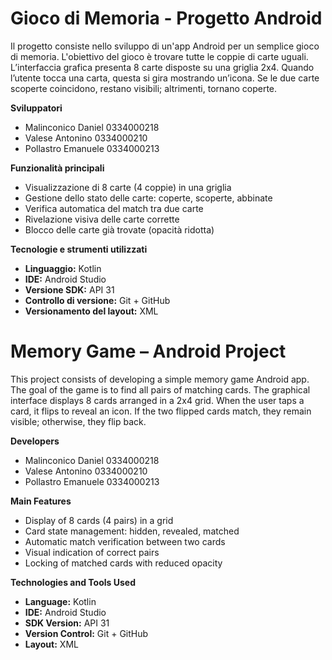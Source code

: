 # Gioco di Memoria - Progetto Android

Il progetto consiste nello sviluppo di un'app Android per un semplice gioco di memoria. L'obiettivo del gioco è trovare tutte le coppie di carte uguali. L’interfaccia grafica presenta 8 carte disposte su una griglia 2x4. Quando l’utente tocca una carta, questa si gira mostrando un’icona. Se le due carte scoperte coincidono, restano visibili; altrimenti, tornano coperte.

**Sviluppatori**
- Malinconico Daniel 0334000218
- Valese Antonino 0334000210
- Pollastro Emanuele 0334000213



**Funzionalità principali**
- Visualizzazione di 8 carte (4 coppie) in una griglia
- Gestione dello stato delle carte: coperte, scoperte, abbinate
- Verifica automatica del match tra due carte
- Rivelazione visiva delle carte corrette
- Blocco delle carte già trovate (opacità ridotta)



**Tecnologie e strumenti utilizzati**
- **Linguaggio:** Kotlin
- **IDE:** Android Studio
- **Versione SDK:** API 31
- **Controllo di versione:** Git + GitHub
- **Versionamento del layout:** XML




# Memory Game – Android Project

This project consists of developing a simple memory game Android app. The goal of the game is to find all pairs of matching cards. The graphical interface displays 8 cards arranged in a 2x4 grid. When the user taps a card, it flips to reveal an icon. If the two flipped cards match, they remain visible; otherwise, they flip back.

**Developers**
* Malinconico Daniel 0334000218
* Valese Antonino 0334000210
* Pollastro Emanuele 0334000213

**Main Features**
* Display of 8 cards (4 pairs) in a grid
* Card state management: hidden, revealed, matched
* Automatic match verification between two cards
* Visual indication of correct pairs
* Locking of matched cards with reduced opacity

**Technologies and Tools Used**
* **Language:** Kotlin
* **IDE:** Android Studio
* **SDK Version:** API 31
* **Version Control:** Git + GitHub
* **Layout:** XML

